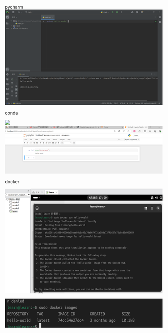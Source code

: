 pycharm
![](https://github.com/Giggle5/libaolei/blob/main/images/pycharmtest.png)


conda

![]([https://github.com/Giggle5/libaolei/blob/main/images/Anaconda.png])
![](https://github.com/Giggle5/libaolei/blob/main/images/Acanda%20jupternotebook.png)


docker

![](https://github.com/Giggle5/libaolei/blob/main/images/docker.png)

![](https://github.com/Giggle5/libaolei/blob/main/images/docker2.png)
